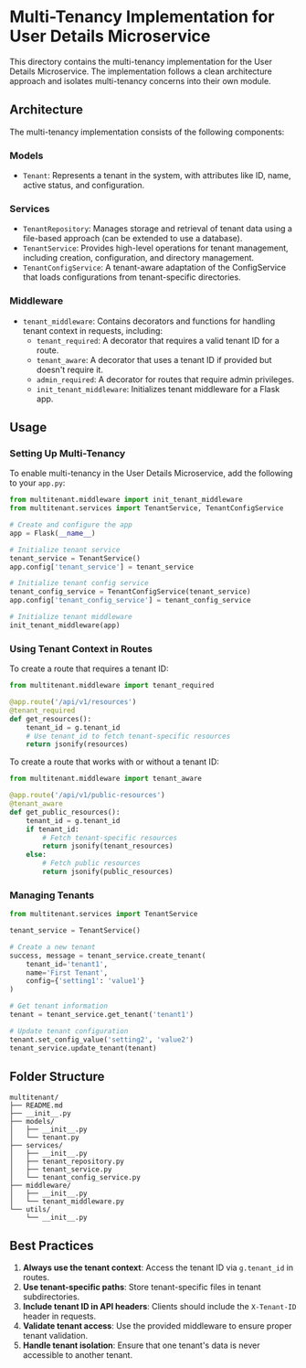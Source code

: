 # Multi-Tenancy Implementation for User Details Microservice

This directory contains the multi-tenancy implementation for the User Details Microservice. The implementation follows a clean architecture approach and isolates multi-tenancy concerns into their own module.

## Architecture

The multi-tenancy implementation consists of the following components:

### Models

- `Tenant`: Represents a tenant in the system, with attributes like ID, name, active status, and configuration.

### Services

- `TenantRepository`: Manages storage and retrieval of tenant data using a file-based approach (can be extended to use a database).
- `TenantService`: Provides high-level operations for tenant management, including creation, configuration, and directory management.
- `TenantConfigService`: A tenant-aware adaptation of the ConfigService that loads configurations from tenant-specific directories.

### Middleware

- `tenant_middleware`: Contains decorators and functions for handling tenant context in requests, including:
  - `tenant_required`: A decorator that requires a valid tenant ID for a route.
  - `tenant_aware`: A decorator that uses a tenant ID if provided but doesn't require it.
  - `admin_required`: A decorator for routes that require admin privileges.
  - `init_tenant_middleware`: Initializes tenant middleware for a Flask app.

## Usage

### Setting Up Multi-Tenancy

To enable multi-tenancy in the User Details Microservice, add the following to your `app.py`:

```python
from multitenant.middleware import init_tenant_middleware
from multitenant.services import TenantService, TenantConfigService

# Create and configure the app
app = Flask(__name__)

# Initialize tenant service
tenant_service = TenantService()
app.config['tenant_service'] = tenant_service

# Initialize tenant config service
tenant_config_service = TenantConfigService(tenant_service)
app.config['tenant_config_service'] = tenant_config_service

# Initialize tenant middleware
init_tenant_middleware(app)
```

### Using Tenant Context in Routes

To create a route that requires a tenant ID:

```python
from multitenant.middleware import tenant_required

@app.route('/api/v1/resources')
@tenant_required
def get_resources():
    tenant_id = g.tenant_id
    # Use tenant_id to fetch tenant-specific resources
    return jsonify(resources)
```

To create a route that works with or without a tenant ID:

```python
from multitenant.middleware import tenant_aware

@app.route('/api/v1/public-resources')
@tenant_aware
def get_public_resources():
    tenant_id = g.tenant_id
    if tenant_id:
        # Fetch tenant-specific resources
        return jsonify(tenant_resources)
    else:
        # Fetch public resources
        return jsonify(public_resources)
```

### Managing Tenants

```python
from multitenant.services import TenantService

tenant_service = TenantService()

# Create a new tenant
success, message = tenant_service.create_tenant(
    tenant_id='tenant1',
    name='First Tenant',
    config={'setting1': 'value1'}
)

# Get tenant information
tenant = tenant_service.get_tenant('tenant1')

# Update tenant configuration
tenant.set_config_value('setting2', 'value2')
tenant_service.update_tenant(tenant)
```

## Folder Structure

```
multitenant/
├── README.md
├── __init__.py
├── models/
│   ├── __init__.py
│   └── tenant.py
├── services/
│   ├── __init__.py
│   ├── tenant_repository.py
│   ├── tenant_service.py
│   └── tenant_config_service.py
├── middleware/
│   ├── __init__.py
│   └── tenant_middleware.py
└── utils/
    └── __init__.py
```

## Best Practices

1. **Always use the tenant context**: Access the tenant ID via `g.tenant_id` in routes.
2. **Use tenant-specific paths**: Store tenant-specific files in tenant subdirectories.
3. **Include tenant ID in API headers**: Clients should include the `X-Tenant-ID` header in requests.
4. **Validate tenant access**: Use the provided middleware to ensure proper tenant validation.
5. **Handle tenant isolation**: Ensure that one tenant's data is never accessible to another tenant. 